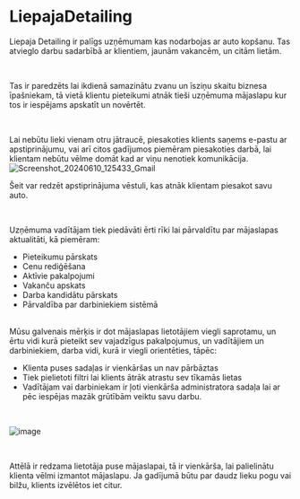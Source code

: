 # LiepajaDetailing

Liepaja Detailing ir palīgs uzņēmumam kas nodarbojas ar auto kopšanu. Tas atvieglo darbu sadarbībā ar klientiem, jaunām vakancēm, un citām lietām.

<br>

Tas ir paredzēts lai ikdienā samazinātu zvanu un īsziņu skaitu biznesa īpašniekam, tā vietā klientu pieteikumi atnāk tieši uzņēmuma mājaslapu kur tos ir iespējams apskatīt un novērtēt.

<br>

Lai nebūtu lieki vienam otru jātraucē, piesakoties klients saņems e-pastu ar apstiprinājumu, vai arī citos gadījumos piemēram piesakoties darbā, lai klientam nebūtu vēlme domāt kad ar viņu nenotiek komunikācija.
<br>
![Screenshot_20240610_125433_Gmail](https://github.com/aaAgris/LiepajaDetailing/assets/75225401/e630034f-2014-4242-949a-aa7cb22b48ea)

Šeit var redzēt apstiprinājuma vēstuli, kas atnāk klientam piesakot savu auto.

<br>

Uzņēmuma vadītājam tiek piedāvāti ērti rīki lai pārvaldītu par mājaslapas aktualitāti, kā piemēram:
* Pieteikumu pārskats
* Cenu rediģēšana
* Aktīvie pakalpojumi
* Vakanču apskats
* Darba kandidātu pārskats
* Pārvaldība par darbiniekiem sistēmā

<br> 
Mūsu galvenais mērķis ir dot mājaslapas lietotājiem viegli saprotamu, un ērtu vidi kurā pieteikt sev vajadzīgus pakalpojumus, un vadītājiem un darbiniekiem, darba vidi, kurā ir viegli orientēties, tāpēc:
<br>

* Klienta puses sadaļas ir vienkāršas un nav pārbāztas
* Tiek pielietoti filtri lai klients ātrāk atrastu sev tīkamās lietas
* Vadītājam vai darbiniekam ir ļoti vienkārša administratora sadaļa lai ar pēc iespējas mazāk grūtībām veiktu savu darbu.

<br>

![image](https://github.com/aaAgris/LiepajaDetailing/assets/75225401/1d1ef2ce-9884-485d-b865-303f7879990f)


<br>

Attēlā ir redzama lietotāja puse mājaslapai, tā ir vienkārša, lai palielinātu klienta vēlmi izmantot mājaslapu. Ja gadījumā būtu par daudz lieku pogu vai bilžu, klients izvēlētos iet citur.
